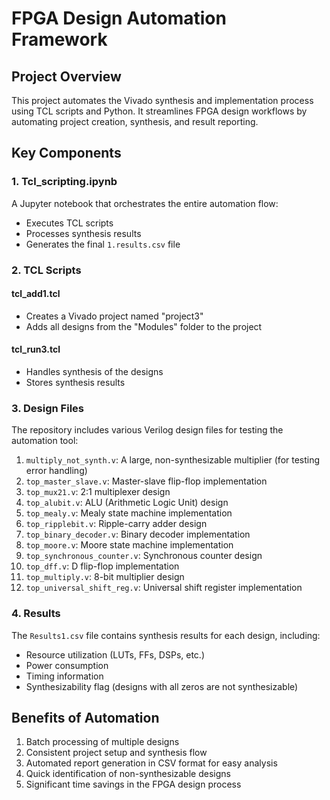 # FPGA Design Automation Framework

## Project Overview
This project automates the Vivado synthesis and implementation process using TCL scripts and Python. It streamlines FPGA design workflows by automating project creation, synthesis, and result reporting.

## Key Components

### 1. Tcl_scripting.ipynb
A Jupyter notebook that orchestrates the entire automation flow:
- Executes TCL scripts
- Processes synthesis results
- Generates the final `1.results.csv` file

### 2. TCL Scripts
#### tcl_add1.tcl
- Creates a Vivado project named "project3"
- Adds all designs from the "Modules" folder to the project

#### tcl_run3.tcl
- Handles synthesis of the designs
- Stores synthesis results

### 3. Design Files
The repository includes various Verilog design files for testing the automation tool:

1. `multiply_not_synth.v`: A large, non-synthesizable multiplier (for testing error handling)
2. `top_master_slave.v`: Master-slave flip-flop implementation
3. `top_mux21.v`: 2:1 multiplexer design
4. `top_alubit.v`: ALU (Arithmetic Logic Unit) design
5. `top_mealy.v`: Mealy state machine implementation
6. `top_ripplebit.v`: Ripple-carry adder design
7. `top_binary_decoder.v`: Binary decoder implementation
8. `top_moore.v`: Moore state machine implementation
9. `top_synchronous_counter.v`: Synchronous counter design
10. `top_dff.v`: D flip-flop implementation
11. `top_multiply.v`: 8-bit multiplier design
12. `top_universal_shift_reg.v`: Universal shift register implementation

### 4. Results
The `Results1.csv` file contains synthesis results for each design, including:
- Resource utilization (LUTs, FFs, DSPs, etc.)
- Power consumption
- Timing information
- Synthesizability flag (designs with all zeros are not synthesizable)

## Benefits of Automation
1. Batch processing of multiple designs
2. Consistent project setup and synthesis flow
3. Automated report generation in CSV format for easy analysis
4. Quick identification of non-synthesizable designs
5. Significant time savings in the FPGA design process
